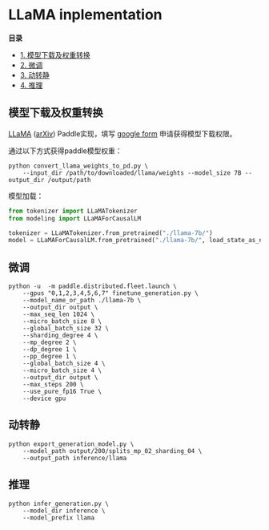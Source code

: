 # LLaMA inplementation

**目录**
- [1. 模型下载及权重转换](#1)
- [2. 微调](#2)
- [3. 动转静](#3)
- [4. 推理](#4)

<a name="1"></a>

## 模型下载及权重转换

[LLaMA](https://ai.facebook.com/blog/large-language-model-llama-meta-ai/) ([arXiv](https://arxiv.org/abs/2302.13971v1)) Paddle实现，填写 [google form](https://forms.gle/jk851eBVbX1m5TAv5) 申请获得模型下载权限。

通过以下方式获得paddle模型权重：

```shell
python convert_llama_weights_to_pd.py \
    --input_dir /path/to/downloaded/llama/weights --model_size 7B --output_dir /output/path
```

模型加载：

```python
from tokenizer import LLaMATokenizer
from modeling import LLaMAForCausalLM

tokenizer = LLaMATokenizer.from_pretrained("./llama-7b/")
model = LLaMAForCausalLM.from_pretrained("./llama-7b/", load_state_as_np=True)
```

<a name="2"></a>

## 微调

```shell
python -u  -m paddle.distributed.fleet.launch \
    --gpus "0,1,2,3,4,5,6,7" finetune_generation.py \
    --model_name_or_path ./llama-7b \
    --output_dir output \
    --max_seq_len 1024 \
    --micro_batch_size 8 \
    --global_batch_size 32 \
    --sharding_degree 4 \
    --mp_degree 2 \
    --dp_degree 1 \
    --pp_degree 1 \
    --global_batch_size 4 \
    --micro_batch_size 4 \
    --output_dir output \
    --max_steps 200 \
    --use_pure_fp16 True \
    --device gpu
```

<a name="3"></a>

## 动转静

```shell
python export_generation_model.py \
    --model_path output/200/splits_mp_02_sharding_04 \
    --output_path inference/llama
```

<a name="4"></a>

## 推理

```shell
python infer_generation.py \
    --model_dir inference \
    --model_prefix llama
```
